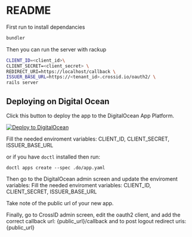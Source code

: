 # README

First run to install dependancies

```bash
bundler
```

Then you can run the server with rackup

```bash
CLIENT_ID=<client_id>\
CLIENT_SECRET=<client_secret> \
REDIRECT_URI=https://localhost/callback \
ISSUER_BASE_URL=https://<tenant_id>.crossid.io/oauth2/ \
rails server
```

## Deploying on Digital Ocean

Click this button to deploy the app to the DigitalOcean App Platform.

[![Deploy to DigitalOcean](https://www.deploytodo.com/do-btn-blue.svg)](https://cloud.digitalocean.com/apps/new?repo=https://github.com/crossid/sample-ror/tree/main)

Fill the needed enviroment variables: CLIENT_ID, CLIENT_SECRET, ISSUER_BASE_URL

or if you have `doctl` installed then run:

`doctl apps create --spec .do/app.yaml`

Then go to the DigitalOcean admin screen and update the enviroment variables: Fill the needed enviroment variables: CLIENT_ID, CLIENT_SECRET, ISSUER_BASE_URL

Take note of the public url of your new app.

Finally, go to CrossID admin screen, edit the oauth2 client, and add the correct callback url: {public_url}/callback and to post logout redirect uris: {public_url}